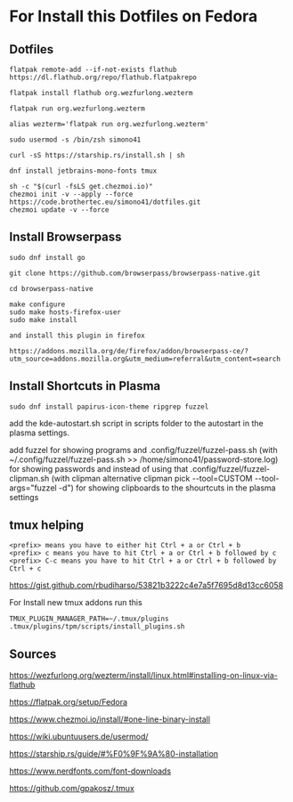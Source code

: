 # For Install this Dotfiles on Fedora

## Dotfiles

~~~
flatpak remote-add --if-not-exists flathub https://dl.flathub.org/repo/flathub.flatpakrepo

flatpak install flathub org.wezfurlong.wezterm

flatpak run org.wezfurlong.wezterm

alias wezterm='flatpak run org.wezfurlong.wezterm'

sudo usermod -s /bin/zsh simono41

curl -sS https://starship.rs/install.sh | sh

dnf install jetbrains-mono-fonts tmux

sh -c "$(curl -fsLS get.chezmoi.io)"
chezmoi init -v --apply --force https://code.brothertec.eu/simono41/dotfiles.git
chezmoi update -v --force
~~~

## Install Browserpass

~~~
sudo dnf install go

git clone https://github.com/browserpass/browserpass-native.git

cd browserpass-native

make configure
sudo make hosts-firefox-user 
sudo make install

and install this plugin in firefox

https://addons.mozilla.org/de/firefox/addon/browserpass-ce/?utm_source=addons.mozilla.org&utm_medium=referral&utm_content=search
~~~

## Install Shortcuts in Plasma

~~~
sudo dnf install papirus-icon-theme ripgrep fuzzel
~~~

add the kde-autostart.sh script in scripts folder to the autostart in the plasma settings.

add fuzzel for showing programs
and .config/fuzzel/fuzzel-pass.sh (with ~/.config/fuzzel/fuzzel-pass.sh >> /home/simono41/password-store.log) for showing passwords
and instead of using that .config/fuzzel/fuzzel-clipman.sh (with clipman alternative clipman pick --tool=CUSTOM --tool-args="fuzzel -d") for showing clipboards to the shourtcuts in the plasma settings

## tmux helping

~~~
<prefix> means you have to either hit Ctrl + a or Ctrl + b
<prefix> c means you have to hit Ctrl + a or Ctrl + b followed by c
<prefix> C-c means you have to hit Ctrl + a or Ctrl + b followed by Ctrl + c
~~~

https://gist.github.com/rbudiharso/53821b3222c4e7a5f7695d8d13cc6058

For Install new tmux addons run this

~~~
TMUX_PLUGIN_MANAGER_PATH=~/.tmux/plugins .tmux/plugins/tpm/scripts/install_plugins.sh
~~~

## Sources

https://wezfurlong.org/wezterm/install/linux.html#installing-on-linux-via-flathub

https://flatpak.org/setup/Fedora

https://www.chezmoi.io/install/#one-line-binary-install

https://wiki.ubuntuusers.de/usermod/

https://starship.rs/guide/#%F0%9F%9A%80-installation

https://www.nerdfonts.com/font-downloads

https://github.com/gpakosz/.tmux
